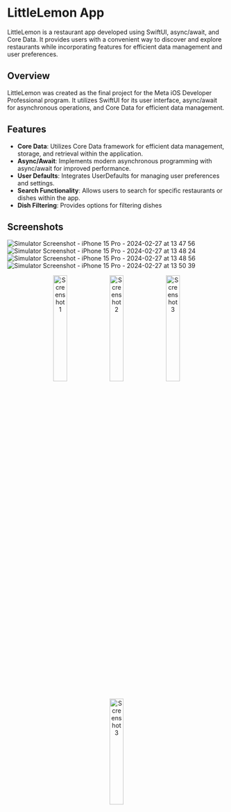 # LittleLemon App

LittleLemon is a restaurant app developed using SwiftUI, async/await, and Core Data. It provides users with a convenient way to discover and explore restaurants while incorporating features for efficient data management and user preferences.

## Overview

LittleLemon was created as the final project for the Meta iOS Developer Professional program. It utilizes SwiftUI for its user interface, async/await for asynchronous operations, and Core Data for efficient data management.

## Features

- **Core Data**: Utilizes Core Data framework for efficient data management, storage, and retrieval within the application.
- **Async/Await**: Implements modern asynchronous programming with async/await for improved performance.
- **User Defaults**: Integrates UserDefaults for managing user preferences and settings.
- **Search Functionality**: Allows users to search for specific restaurants or dishes within the app.
- **Dish Filtering**: Provides options for filtering dishes


## Screenshots

![Simulator Screenshot - iPhone 15 Pro - 2024-02-27 at 13 47 56](https://github.com/sashaTe/littlelemon/assets/116722794/ed474cab-a3f2-463a-8353-ca8ff1133f4d)
![Simulator Screenshot - iPhone 15 Pro - 2024-02-27 at 13 48 24](https://github.com/sashaTe/littlelemon/assets/116722794/f841503f-6415-4122-8e76-c37bed5ac4b8)
![Simulator Screenshot - iPhone 15 Pro - 2024-02-27 at 13 48 56](https://github.com/sashaTe/littlelemon/assets/116722794/079de48a-b898-4793-b80c-24105fa129d1)
![Simulator Screenshot - iPhone 15 Pro - 2024-02-27 at 13 50 39](https://github.com/sashaTe/littlelemon/assets/116722794/a48adca5-5698-45dd-9a06-c007ec1dee2a)

<div align="center">
  <img src="https://github.com/sashaTe/littlelemon/assets/116722794/ed474cab-a3f2-463a-8353-ca8ff1133f4d.png" alt="Screenshot 1" width="25%">
  <img src="https://github.com/sashaTe/littlelemon/assets/116722794/f841503f-6415-4122-8e76-c37bed5ac4b8.png" alt="Screenshot 2" width="25%">
  <img src="https://github.com/sashaTe/littlelemon/assets/116722794/079de48a-b898-4793-b80c-24105fa129d1.png" alt="Screenshot 3" width="25%">
   <img src="https://github.com/sashaTe/littlelemon/assets/116722794/a48adca5-5698-45dd-9a06-c007ec1dee2a.png" alt="Screenshot 3" width="25%">
</div>
